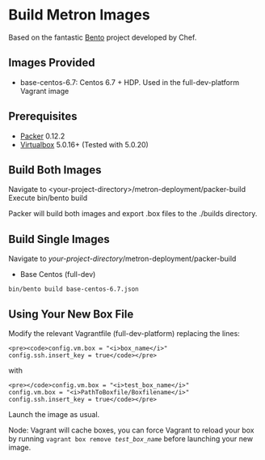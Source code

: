 Build Metron Images
=========================

Based on the fantastic [Bento](https://github.com/chef/bento) project developed by Chef.

Images Provided
---------------------
- base-centos-6.7: Centos 6.7 + HDP. Used in the full-dev-platform Vagrant image

Prerequisites
---------------------
- [Packer](https://www.packer.io/) 0.12.2
- [Virtualbox](https://www.virtualbox.org/) 5.0.16+ (Tested with 5.0.20)

Build Both Images
----------------------
  Navigate to \<your-project-directory\>/metron-deployment/packer-build
  Execute bin/bento build

  Packer will build both images and export .box files to the ./builds directory.

Build Single Images
----------------------
 Navigate to *your-project-directory*/metron-deployment/packer-build
 * Base Centos (full-dev)
 ```
bin/bento build base-centos-6.7.json
```

Using Your New Box File
----------------------
Modify the relevant Vagrantfile (full-dev-platform) replacing the lines:
```
<pre><code>config.vm.box = "<i>box_name</i>"
config.ssh.insert_key = true</code></pre>
```
with
```
<pre></code>config.vm.box = "<i>test_box_name</i>"
config.vm.box = "<i>PathToBoxfile/Boxfilename</i>"
config.ssh.insert_key = true</code></pre>
```
Launch the image as usual.

Node: Vagrant will cache boxes, you can force Vagrant to reload your box by running <code>vagrant box remove <i>test_box_name</i></code> before launching your new image.
